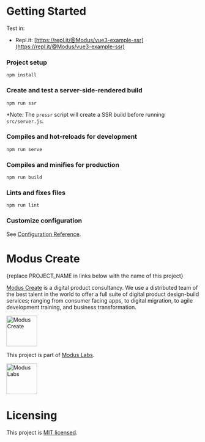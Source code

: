 # Getting Started

Test in:

- Repl.it: [https://repl.it/@Modus/vue3-example-ssr](https://repl.it/@Modus/vue3-example-ssr)

### Project setup

```
npm install
```

### Create and test a server-side-rendered build

```
npm run ssr
```

\*Note: The `pressr` script will create a SSR build before running `src/server.js`.

### Compiles and hot-reloads for development

```
npm run serve
```

### Compiles and minifies for production

```
npm run build
```

### Lints and fixes files

```
npm run lint
```

### Customize configuration

See [Configuration Reference](https://cli.vuejs.org/config/).

# Modus Create

{replace PROJECT_NAME in links below with the name of this project}

[Modus Create](https://moduscreate.com) is a digital product consultancy. We use a distributed team of the best talent in the world to offer a full suite of digital product design-build services; ranging from consumer facing apps, to digital migration, to agile development training, and business transformation.

<a href="https://moduscreate.com/?utm_source=labs&utm_medium=github&utm_campaign=PROJECT_NAME"><img src="https://res.cloudinary.com/modus-labs/image/upload/h_80/v1533109874/modus/logo-long-black.svg" height="80" alt="Modus Create"/></a>
<br />

This project is part of [Modus Labs](https://labs.moduscreate.com/?utm_source=labs&utm_medium=github&utm_campaign=PROJECT_NAME).

<a href="https://labs.moduscreate.com/?utm_source=labs&utm_medium=github&utm_campaign=PROJECT_NAME"><img src="https://res.cloudinary.com/modus-labs/image/upload/h_80/v1531492623/labs/logo-black.svg" height="80" alt="Modus Labs"/></a>

# Licensing

This project is [MIT licensed](./LICENSE).
